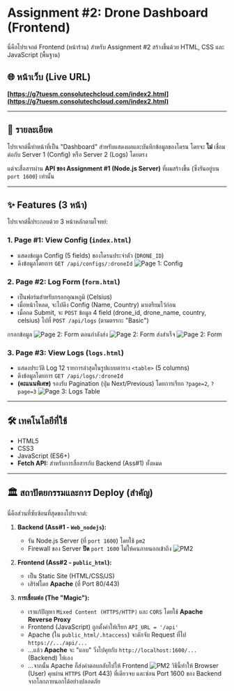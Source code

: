 # Assignment #2: Drone Dashboard (Frontend)

นี่คือโปรเจกต์ Frontend (หน้าร้าน) สำหรับ Assignment #2 สร้างขึ้นด้วย HTML, CSS และ JavaScript (พื้นฐาน)

## 🌐 หน้าเว็บ (Live URL)

**[https://g7tuesm.consolutechcloud.com/index2.html](https://g7tuesm.consolutechcloud.com/index2.html)**

---

## 📝 รายละเอียด

โปรเจกต์นี้ทำหน้าที่เป็น "Dashboard" สำหรับแสดงผลและบันทึกข้อมูลของโดรน โดยจะ **ไม่** เชื่อมต่อกับ Server 1 (Config) หรือ Server 2 (Logs) โดยตรง

แต่จะสื่อสารผ่าน **API ของ Assignment #1 (Node.js Server)** ที่ผมสร้างขึ้น (ซึ่งรันอยู่บน `port 1600`) เท่านั้น

---

## ✨ Features (3 หน้า)

โปรเจกต์นี้ประกอบด้วย 3 หน้าหลักตามโจทย์:

### 1. Page #1: View Config (`index.html`)
* แสดงข้อมูล Config (5 fields) ของโดรนประจำตัว (`DRONE_ID`)
* ดึงข้อมูลโดยการ `GET /api/configs/:droneId`
![Page 1: Config](/assets/page1.png)
### 2. Page #2: Log Form (`form.html`)
* เป็นฟอร์มสำหรับกรอกอุณหภูมิ (Celsius)
* เมื่อหน้าโหลด, จะไปดึง Config (Name, Country) มาเตรียมไว้ก่อน
* เมื่อกด Submit, จะ `POST` ข้อมูล 4 field (drone\_id, drone\_name, country, celsius) ไปที่ `POST /api/logs` (ตามตรรกะ "Basic")
  
กรอกข้อมูล
![Page 2: Form](/assets/page2.1.png)
ตอนกำลังส่ง
![Page 2: Form](/assets/page2.2.png)
ส่งสำเร็จ
![Page 2: Form](/assets/page2.3.png)
### 3. Page #3: View Logs (`logs.html`)
* แสดงประวัติ Log 12 รายการล่าสุดในรูปแบบตาราง `<table>` (5 columns)
* ดึงข้อมูลโดยการ `GET /api/logs/:droneId`
* **(คะแนนพิเศษ)** รองรับ Pagination (ปุ่ม Next/Previous) โดยการเรียก `?page=2`, `?page=3`
![Page 3: Logs Table](/assets/page3.png)
---

## 🛠️ เทคโนโลยีที่ใช้
* HTML5
* CSS3
* JavaScript (ES6+)
* **Fetch API:** สำหรับการสื่อสารกับ Backend (Ass#1) ทั้งหมด

---

## 🏛️ สถาปัตยกรรมและการ Deploy (สำคัญ)

นี่คือส่วนที่ซับซ้อนที่สุดของโปรเจกต์:

1.  **Backend (Ass#1 - `Web_nodejs`):**
    * รัน Node.js Server (ที่ `port 1600`) โดยใช้ `pm2`
    * Firewall ของ Server **ปิด** `port 1600` ไม่ให้คนภายนอกเข้าถึง
![PM2](/assets/pm2.png)
2.  **Frontend (Ass#2 - `public_html`):**
    * เป็น Static Site (HTML/CSS/JS)
    * เสิร์ฟโดย **Apache** (ที่ Port 80/443)

3.  **การเชื่อมต่อ (The "Magic"):**
    * เราแก้ปัญหา `Mixed Content (HTTPS/HTTP)` และ `CORS` โดยใช้ **Apache Reverse Proxy**
    * Frontend (JavaScript) ถูกตั้งค่าให้เรียก `API_URL = '/api'`
    * Apache (ใน `public_html/.htaccess`) จะดักจับ Request ที่ไป `https://.../api/...`
    * ...แล้ว **Apache** จะ "แอบ" วิ่งไปคุยกับ `http://localhost:1600/...` (Backend) ให้เอง
    * ...จากนั้น Apache ก็ส่งคำตอบกลับไปให้ Frontend
![PM2](/assets/pm2.log.png)
วิธีนี้ทำให้ Browser (User) คุยผ่าน `HTTPS` (Port 443) ที่เดียวจบ และซ่อน Port 1600 ของ Backend จากโลกภายนอกได้อย่างปลอดภัย